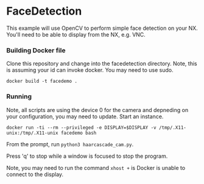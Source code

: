 # FaceDetection

This example will use OpenCV to perform simple face detection on your NX.  You'll need to be able to display from the NX, e.g. VNC.

### Building Docker file
Clone this repository and change into the facedetection directory.  Note, this is assuming your id can invoke docker.  You may need to use sudo.

```
docker build -t facedemo .
```



### Running
Note, all scripts are using the device 0 for the camera and depneding on your configuration, you may need to update.
Start an instance.
```
docker run -ti --rm --privileged -e DISPLAY=$DISPLAY -v /tmp/.X11-unix:/tmp/.X11-unix facedemo bash
```
From the prompt, run `python3 haarcascade_cam.py`.


Press 'q' to stop while a window is focused to stop the program.

Note, you may need to run the command `xhost +` is Docker is unable to connect to the display.
